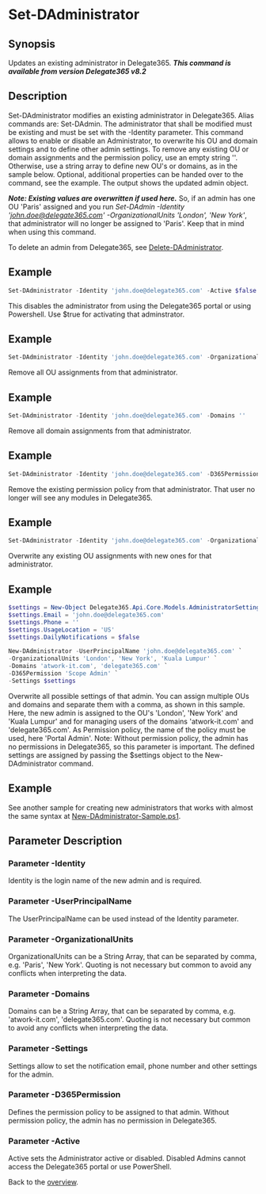 # Set-DAdministrator

## Synopsis
Updates an existing administrator in Delegate365. ***This command is available from version Delegate365 v8.2***

## Description
Set-DAdministrator modifies an existing administrator in Delegate365. Alias commands are: Set-DAdmin.
The administrator that shall be modified must be existing and must be set with the -Identity parameter.
This command allows to enable or disable an Administrator, to overwrite his OU and domain settings and to define other admin settings.
To remove any existing OU or domain assignments and the permission policy, use an empty string ''.
Otherwise, use a string array to define new OU's or domains, as in the sample below.
Optional, additional properties can be handed over to the command, see the example.
The output shows the updated admin object.

***Note: Existing values are overwritten if used here.***
So, if an admin has one OU 'Paris' assigned and you run _Set-DAdmin -Identity 'john.doe@delegate365.com' -OrganizationalUnits 'London', 'New York'_, that administrator will no longer be assigned to 'Paris'. Keep that in mind when using this command.

To delete an admin from Delegate365, see [Delete-DAdministrator](./Delete-DAdministrator.md).

## Example
```powershell
Set-DAdministrator -Identity 'john.doe@delegate365.com' -Active $false
```
This disables the administrator from using the Delegate365 portal or using Powershell. Use $true for activating that adminstrator.

## Example
```powershell
Set-DAdministrator -Identity 'john.doe@delegate365.com' -OrganizationalUnits ''
```
Remove all OU assignments from that administrator.

## Example
```powershell
Set-DAdministrator -Identity 'john.doe@delegate365.com' -Domains ''
```
Remove all domain assignments from that administrator.

## Example
```powershell
Set-DAdministrator -Identity 'john.doe@delegate365.com' -D365Permission ''
```
Remove the existing permission policy from that administrator. That user no longer will see any modules in Delegate365.

## Example
```powershell
Set-DAdministrator -Identity 'john.doe@delegate365.com' -OrganizationalUnits 'Paris', 'New York', 'Kuala Lumpur'
```
Overwrite any existing OU assignments with new ones for that administrator.

## Example
```powershell
$settings = New-Object Delegate365.Api.Core.Models.AdministratorSettings
$settings.Email = 'john.doe@delegate365.com'
$settings.Phone = ''
$settings.UsageLocation = 'US'
$settings.DailyNotifications = $false

New-DAdministrator -UserPrincipalName 'john.doe@delegate365.com' `
-OrganizationalUnits 'London', 'New York', 'Kuala Lumpur' `
-Domains 'atwork-it.com', 'delegate365.com' `
-D365Permission 'Scope Admin' `
-Settings $settings
```
Overwrite all possible settings of that admin.
You can assign multiple OUs and domains and separate them with a comma, as shown in this sample. Here, the new admin is assigned to the OU's 'London', 'New York' and 'Kuala Lumpur' and for managing users of the domains 'atwork-it.com' and 'delegate365.com'. As Permission policy, the name of the policy must be used, here 'Portal Admin'. Note: Without permission policy, the admin has no permissions in Delegate365, so this parameter is important. The defined settings are assigned by passing the $settings object to the New-DAdministrator command.

## Example
See another sample for creating new administrators that works with almost the same syntax at [New-DAdministrator-Sample.ps1](./Samples/New-DAdministrator-Sample.ps1).

## Parameter Description
### Parameter -Identity
Identity is the login name of the new admin and is required.
### Parameter -UserPrincipalName
The UserPrincipalName can be used instead of the Identity parameter.
### Parameter -OrganizationalUnits
OrganizationalUnits can be a String Array, that can be separated by comma, e.g. 'Paris', 'New York'. Quoting is not necessary but common to avoid any conflicts when interpreting the data.
### Parameter -Domains
Domains can be a String Array, that can be separated by comma, e.g. 'atwork-it.com', 'delegate365.com'. Quoting is not necessary but common to avoid any conflicts when interpreting the data.
### Parameter -Settings
Settings allow to set the notification email, phone number and other settings for the admin.
### Parameter -D365Permission
Defines the permission policy to be assigned to that admin. Without permission policy, the admin has no permission in Delegate365.
### Parameter -Active
Active sets the Administrator active or disabled. Disabled Admins cannot access the Delegate365 portal or use PowerShell.

Back to the [overview](https://github.com/delegate365/PowerShell).
